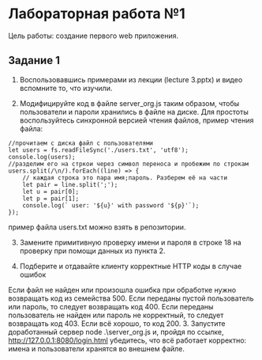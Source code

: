 # Лабораторная работа №1

Цель работы: создание первого web приложения.

## Задание 1

1. Воспользовавшись примерами из лекции (lecture 3.pptx) и видео вспомните то, что изучили.

2. Модифицируйте код в файле server_org.js таким образом, чтобы пользователи и пароли хранились в файле на диске. Для простоты воспользуйтесь синхронной версией чтения файлов, пример чтения файла:

```
//прочитаем с диска файл с пользователями 
let users = fs.readFileSync('./users.txt', 'utf8');
console.log(users);
//разделим его на стркои через символ переноса и пробежим по строкам
users.split(/\n/).forEach((line) => {
    // каждая строка это пара имя;пароль. Разберем её на части
    let pair = line.split(';');
    let u = pair[0];
    let p = pair[1];
    console.log(` user: '${u}' with password '${p}'`);			
});
```

пример файла users.txt можно взять в репозитории.

3. Замените примитивную проверку имени и пароля в строке 18 на проверку при помощи данных из пункта 2.

4. Подберите и отдавайте клиенту корректные HTTP коды в случае ошибок

Если файл не найден или произошла ошибка при обработке нужно возвращать код из семейства 500.
Если переданы пустой пользователь или пароль, то следует возвращать код 400.
Если переданы пользователь не найден или пароль не корректный, то следует возвращать код 403.
Если всё хорошо, то код 200. 3. Запустите доработанный сервер node .\server_org.js и, пройдя по ссылке, http://127.0.0.1:8080/login.html убедитесь, что всё работает корректно: имена и пользователи хранятся во внешнем файле.
